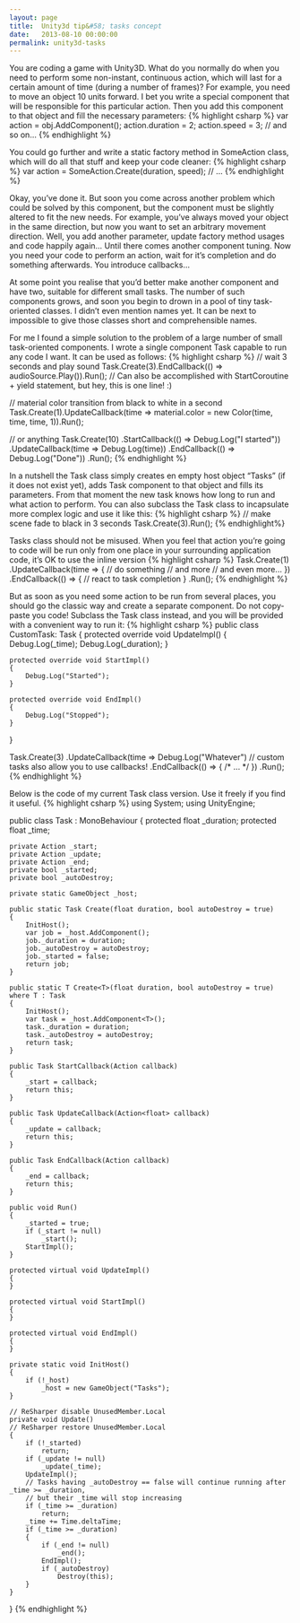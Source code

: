 ```yaml
---
layout: page
title:  Unity3d tip&#58; tasks concept
date:   2013-08-10 00:00:00
permalink: unity3d-tasks
---
```


You are coding a game with Unity3D. What do you normally do when you need to perform some non-instant, continuous action, which will last for a certain
amount of time (during a number of frames)? For example, you need to move an object 10 units forward. I bet you write a special component that will be
responsible for this particular action. Then you add this component to that object and fill the necessary parameters:
{% highlight csharp %}
var action = obj.AddComponent<SomeAction>();
action.duration = 2;
action.speed = 3;
// and so on...
{% endhighlight %}

<!--break-->

You could go further and write a static factory method in SomeAction class, which will do all that stuff and keep your code cleaner:
{% highlight csharp %}
var action = SomeAction.Create(duration, speed);
// ...
{% endhighlight %}

Okay, you’ve done it. But soon you come across another problem which could be solved by this component, but the component must be slightly
altered to fit the new needs. For example, you’ve always moved your object in the same direction, but now you want to set an arbitrary movement
direction. Well, you add another parameter, update factory method usages and code happily again… Until there comes another component tuning. Now you
need your code to perform an action, wait for it’s completion and do something afterwards. You introduce callbacks…

At some point you realise that you’d better make another component and have two, suitable for different small tasks. The number of such components grows, and soon you
begin to drown in a pool of tiny task-oriented classes. I didn’t even mention names yet. It can be next to impossible to give those classes short and comprehensible names.

For me I found a simple solution to the problem of a large number of small task-oriented components. I wrote a single component
Task capable to run any code I want. It can be used as follows:
{% highlight csharp %}
// wait 3 seconds and play sound
Task.Create(3).EndCallback(() => audioSource.Play()).Run();
// Can also be accomplished with StartCoroutine + yield statement, but hey, this is one line! :)

// material color transition from black to white in a second
Task.Create(1).UpdateCallback(time => material.color = new Color(time, time, time, 1)).Run();

// or anything
Task.Create(10)
    .StartCallback(() => Debug.Log("I started"))
    .UpdateCallback(time => Debug.Log(time))
    .EndCallback(() => Debug.Log("Done"))
    .Run();
{% endhighlight %}

In a nutshell the Task class simply creates en empty host object “Tasks” (if it does not exist yet), adds Task component to that object and fills its parameters.
From that moment the new task knows how long to run and what action to perform. You can also subclass the Task class to incapsulate more complex logic and use it like this:
{% highlight csharp %}
// make scene fade to black in 3 seconds
Task.Create<FadeOut>(3).Run();
{% endhighlight%}

Tasks class should not be misused. When you feel that action you’re going to code will be run only from one place in your surrounding application code, it’s OK to use the inline version
{% highlight csharp %}
Task.Create(1)
	.UpdateCallback(time =>
	{
		// do something
		// and more
		// and even more...
	})
	.EndCallback(() =>
	{
		// react to task completion
	}
	.Run();
{% endhighlight %}

But as soon as you need some action to be run from several places, you should go the classic way and create a separate component. Do not copy-paste you code! Subclass the Task class
instead, and you will be provided with a convenient way to run it:
{% highlight csharp %}
public class CustomTask: Task
{
	protected override void UpdateImpl()
	{
		Debug.Log(_time);
		Debug.Log(_duration);
	}

	protected override void StartImpl()
	{
		Debug.Log("Started");
	}

	protected override void EndImpl()
	{
		Debug.Log("Stopped");
	}
}

Task.Create<CustomTask>(3)
	.UpdateCallback(time => Debug.Log("Whatever") // custom tasks also allow you to use callbacks!
	.EndCallback(() => { /* ... */ })
	.Run();
{% endhighlight %}

Below is the code of my current Task class version. Use it freely if you find it useful.
{% highlight csharp %}
using System;
using UnityEngine;

public class Task : MonoBehaviour
{
	protected float _duration;
	protected float _time;

	private Action _start;
	private Action _update;
	private Action _end;
	private bool _started;
	private bool _autoDestroy;

	private static GameObject _host;

	public static Task Create(float duration, bool autoDestroy = true)
	{
		InitHost();
		var job = _host.AddComponent();
		job._duration = duration;
		job._autoDestroy = autoDestroy;
		job._started = false;
		return job;
	}

	public static T Create<T>(float duration, bool autoDestroy = true) where T : Task
	{
		InitHost();
		var task = _host.AddComponent<T>();
		task._duration = duration;
		task._autoDestroy = autoDestroy;
		return task;
	}

	public Task StartCallback(Action callback)
	{
		_start = callback;
		return this;
	}

	public Task UpdateCallback(Action<float> callback)
	{
		_update = callback;
		return this;
	}

	public Task EndCallback(Action callback)
	{
		_end = callback;
		return this;
	}

	public void Run()
	{
		_started = true;
		if (_start != null)
			_start();
		StartImpl();
	}

	protected virtual void UpdateImpl()
	{
	}

	protected virtual void StartImpl()
	{
	}

	protected virtual void EndImpl()
	{
	}

	private static void InitHost()
	{
		if (!_host)
			_host = new GameObject("Tasks");
	}

	// ReSharper disable UnusedMember.Local
	private void Update()
	// ReSharper restore UnusedMember.Local
	{
		if (!_started)
			return;
		if (_update != null)
			_update(_time);
		UpdateImpl();
		// Tasks having _autoDestroy == false will continue running after _time >= _duration,
		// but their _time will stop increasing
		if (_time >= _duration)
			return;
		_time += Time.deltaTime;
		if (_time >= _duration)
		{
			if (_end != null)
				_end();
			EndImpl();
			if (_autoDestroy)
				Destroy(this);
		}
	}
}
{% endhighlight %}
